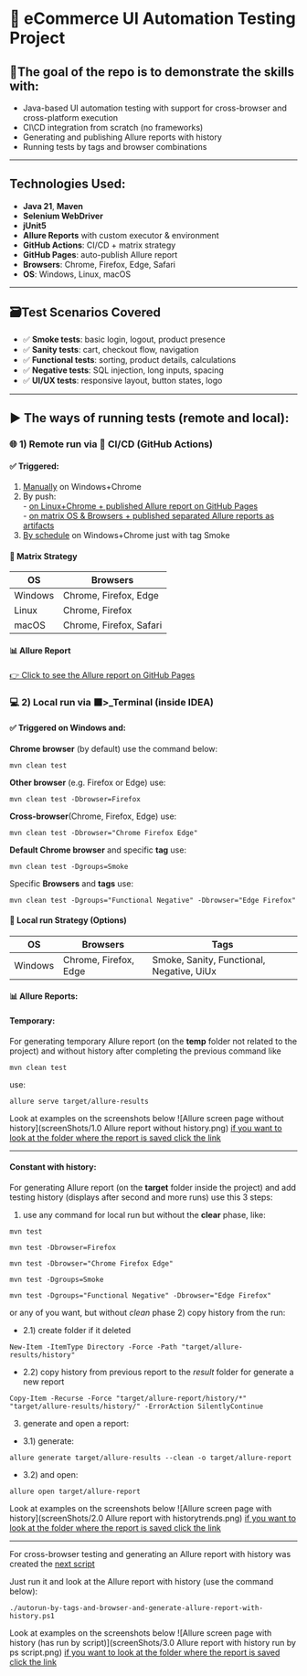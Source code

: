 # 🛒 eCommerce UI Automation Testing Project

## 🎯The goal of the repo is to demonstrate the skills with:
- Java-based UI automation testing with support for cross-browser and cross-platform execution
- CI\CD integration from scratch (no frameworks)
- Generating and publishing Allure reports with history
- Running tests by tags and browser combinations

---

## Technologies Used:
- **Java 21**, **Maven**
- **Selenium WebDriver**
- **jUnit5**
- **Allure Reports** with custom executor & environment
- **GitHub Actions**: CI/CD + matrix strategy
- **GitHub Pages**: auto-publish Allure report
- **Browsers**: Chrome, Firefox, Edge, Safari
- **OS**: Windows, Linux, macOS
---

## 🗃️Test Scenarios Covered
- ✅ **Smoke tests**: basic login, logout, product presence
- ✅ **Sanity tests**: cart, checkout flow, navigation
- ✅ **Functional tests**: sorting, product details, calculations
- ✅ **Negative tests**: SQL injection, long inputs, spacing
- ✅ **UI/UX tests**: responsive layout, button states, logo

---
## ▶️ The ways of running tests (remote and local):
### 🌐 1) Remote run via 🚀 CI/CD (GitHub Actions)
#### ✅ Triggered:
1) [Manually](https://github.com/Olexandr29/eCommerce/blob/main/.github/workflows/manually-triggered-run-tests-on-windows.yml) 
on Windows+Chrome 
2) By push:
<br>- [on Linux+Chrome + published Allure report on GitHub Pages](https://github.com/Olexandr29/eCommerce/blob/main/.github/workflows/auto-triggered-by-push-on-linux-chrome-and-publish-allure-report-on-github-pages.yml)
<br>- [on matrix OS & Browsers + published separated Allure reports as artifacts](https://github.com/Olexandr29/eCommerce/blob/main/.github/workflows/auto-triggered-tests-by-push-on-matrix-os-browser.yml)
3) [By schedule](https://github.com/Olexandr29/eCommerce/blob/main/.github/workflows/auto-triggered-tests-by-schedule.yml)
on Windows+Chrome just with tag Smoke

#### 🧩 Matrix Strategy
| OS      | Browsers               |
|---------|------------------------|
| Windows | Chrome, Firefox, Edge  |
| Linux   | Chrome, Firefox        |
| macOS   | Chrome, Firefox, Safari|

#### 📊 Allure Report
[👉 Click to see the Allure report on GitHub Pages](https://olexandr29.github.io/eCommerce/)

### 💻 2) Local run via ⬛>_Terminal (inside IDEA)
#### ✅ Triggered on Windows and:

**Chrome browser** (by default) use the command below:
```
mvn clean test
```
**Other browser** (e.g. Firefox or Edge) use:
```
mvn clean test -Dbrowser=Firefox
```
**Cross-browser**(Chrome, Firefox, Edge) use:
```
mvn clean test -Dbrowser="Chrome Firefox Edge"
```
**Default Chrome browser** and specific **tag** use:
```
mvn clean test -Dgroups=Smoke
```
Specific **Browsers** and **tags** use:
```
mvn clean test -Dgroups="Functional Negative" -Dbrowser="Edge Firefox"
```

#### 🧩 Local run Strategy (Options)
| OS      | Browsers        | Tags                                    |
|---------|-----------------------|-----------------------------------|
| Windows | Chrome, Firefox, Edge | Smoke, Sanity, Functional, Negative, UiUx |

#### 📊 Allure Reports:
#### **Temporary:**

For generating temporary Allure report (on the **temp** folder not related to the project) and without history
after completing the previous command like
```
mvn clean test
```
use:
```
allure serve target/allure-results
```
Look at examples on the screenshots below
![Allure screen page without history](screenShots/1.0 Allure report without history.png)
[if you want to look at the folder where the report is saved click the link](https://github.com/Olexandr29/eCommerce/blob/main/screenShots/1.1%20report%20generated%20to%20temp%20folder(not%20related%20to%20the%20project).png)
___

#### **Constant with history:**

For generating Allure report (on the **target** folder inside the project) and add testing history (displays after second and more runs)
use this 3 steps:
1) use any command for local run but without the **clear** phase, like:
```
mvn test
```
```
mvn test -Dbrowser=Firefox
```
```
mvn test -Dbrowser="Chrome Firefox Edge"
```
```
mvn test -Dgroups=Smoke
```
```
mvn test -Dgroups="Functional Negative" -Dbrowser="Edge Firefox"
```
or any of you want, but without *clean* phase
2) copy history from the run:
- 2.1) create folder if it deleted
```
New-Item -ItemType Directory -Force -Path "target/allure-results/history"
```
- 2.2) copy history from previous report to the *result* folder for generate a new report
```
Copy-Item -Recurse -Force "target/allure-report/history/*" "target/allure-results/history/" -ErrorAction SilentlyContinue
```
3) generate and open a report:
- 3.1) generate:
```
allure generate target/allure-results --clean -o target/allure-report
```
- 3.2) and open:
```
allure open target/allure-report
```
Look at examples on the screenshots below
![Allure screen page with history](screenShots/2.0 Allure report with historytrends.png)
[if you want to look at the folder where the report is saved click the link](https://github.com/Olexandr29/eCommerce/blob/main/screenShots/2.1%20report%20generated%20to%20Report%20folder%20insdie%20the%20project(target).png)
___
For cross-browser testing and generating an Allure report with history 
was created the [next script](https://github.com/Olexandr29/eCommerce/blob/main/autorun-by-tags-and-browser-and-generate-allure-report-with-history.ps1)

Just run it and look at the Allure report with history (use the command below):
```
./autorun-by-tags-and-browser-and-generate-allure-report-with-history.ps1
```
Look at examples on the screenshots below
![Allure screen page with history (has run by script)](screenShots/3.0 Allure report with history run by ps script.png)
[if you want to look at the folder where the report is saved click the link](https://github.com/Olexandr29/eCommerce/blob/main/screenShots/3.1.%20inside%20the%20project(target)%20folder%20.png)